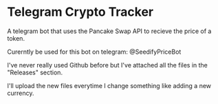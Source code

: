 # Telegram Crypto Tracker

A telegram bot that uses the Pancake Swap API to recieve the price of a token.

Curerntly be used for this bot on telegram: @SeedifyPriceBot

I've never really used Github before but I've attached all the files in the "Releases" section. 

I'll upload the new files everytime I change something like adding a new currency.

